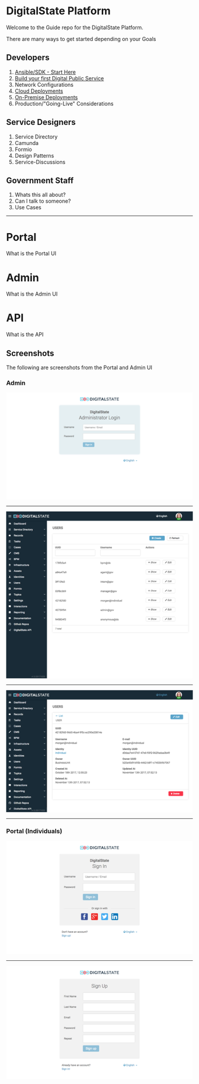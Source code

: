 # DigitalState Platform

Welcome to the Guide repo for the DigitalState Platform.

There are many ways to get started depending on your Goals


## Developers

1. [Ansible/SDK - Start Here](https://github.com/DigitalState/Sdk)
1. [Build your first Digital Public Service](./build-your-first-service.md)
1. Network Configurations
1. [Cloud Deployments](./deployments.md#cloud)
1. [On-Premise Deployments](./deployments.md#on-premise)
1. Production/"Going-Live" Considerations

## Service Designers

1. Service Directory
1. Camunda
1. Formio
1. Design Patterns
1. Service-Discussions

## Government Staff

1. Whats this all about?
1. Can I talk to someone?
1. Use Cases

----

# Portal

What is the Portal UI

# Admin

What is the Admin UI

# API

What is the API


## Screenshots

The following are screenshots from the Portal and Admin UI

### Admin

![Admin Login](./docs/resources/Admin-Login.png)

---

![Admin User List](./docs/resources/Admin-Users-List.png)

---

![Admin User View](./docs/resources/Admin-Users-View.png)

---

### Portal (Individuals)

![Portal Individual Login](./docs/resources/Individual-Login.png)

---

![Portal Individual Signup](./docs/resources/Individual-Signup.png)